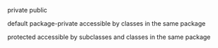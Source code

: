 private
public

default package-private
accessible by classes in the same package

protected
accessible by subclasses and classes in the same package